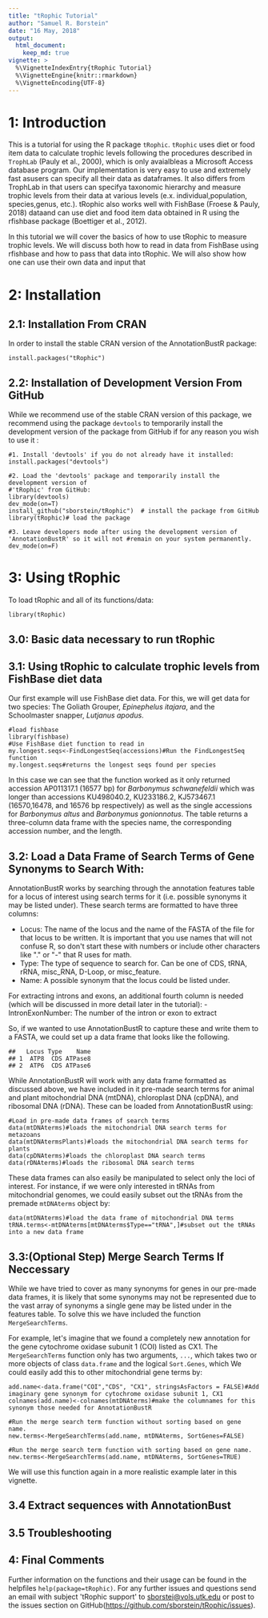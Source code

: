 ```yaml
---
title: "tRophic Tutorial"
author: "Samuel R. Borstein"
date: "16 May, 2018"
output:
  html_document:
    keep_md: true
vignette: >
  %\VignetteIndexEntry{tRophic Tutorial}
  %\VignetteEngine{knitr::rmarkdown}
  %\VignetteEncoding{UTF-8}
---
```


# 1: Introduction

This is a tutorial for using the R package `tRophic`. `tRophic` uses diet or food item data to calculate
trophic levels following the procedures described in `TrophLab` (Pauly et al., 2000), which is only
avaialbleas a Microsoft Access database program. Our implementation is very easy to use and extremely
fast asusers can specify all their data as dataframes. It also differs from TrophLab in that users 
can specifya taxonomic hierarchy and measure trophic levels from their data at various levels (e.x.
individual,population, species,genus, etc.). tRophic also works well with FishBase (Froese & Pauly,
2018) dataand can use diet and food item data obtained in R using the rfishbase package (Boettiger 
et al., 2012). 

In this tutorial we will cover the basics of how to use tRophic to measure trophic levels. We will 
discuss both how to read in data from FishBase using rfishbase and how to pass that data into tRophic.
We will also show how one can use their own data and input that 

# 2: Installation
## 2.1: Installation From CRAN
In order to install the stable CRAN version of the AnnotationBustR package:
```
install.packages("tRophic")
```
## 2.2: Installation of Development Version From GitHub
While we recommend use of the stable CRAN version of this package, we recommend using the package `devtools` to temporarily install the development version of the package from GitHub if for any reason you wish to use it :
```
#1. Install 'devtools' if you do not already have it installed:
install.packages("devtools")

#2. Load the 'devtools' package and temporarily install the development version of
#'tRophic' from GitHub:
library(devtools)
dev_mode(on=T)
install_github("sborstein/tRophic")  # install the package from GitHub
library(tRophic)# load the package

#3. Leave developers mode after using the development version of 'AnnotationBustR' so it will not #remain on your system permanently.
dev_mode(on=F)
```
# 3: Using tRophic
To load tRophic and all of its functions/data:
```
library(tRophic)
```
## 3.0: Basic data necessary to run tRophic


## 3.1: Using tRophic to calculate trophic levels from FishBase diet data
Our first example will use FishBase diet data. For this, we will get data for two species: The Goliath
Grouper, *Epinephelus itajara*, and the Schoolmaster snapper, *Lutjanus apodus*.

```
#load fishbase
library(fishbase)
#Use FishBase diet function to read in  
my.longest.seqs<-FindLongestSeq(accessions)#Run the FindLongestSeq function
my.longest.seqs#returns the longest seqs found per species
```
In this case we can see that the function worked as it only returned accession AP011317.1 (16577 bp) for *Barbonymus schwanefeldii* which was longer than accessions KU498040.2, KU233186.2, KJ573467.1  (16570,16478, and 16576 bp respectively) as well as the single accessions for *Barbonymus altus* and *Barbonymus gonionnotus*. The table returns a three-column data frame with the species name, the corresponding accession number, and the length.

## 3.2: Load a Data Frame of Search Terms of Gene Synonyms to Search With:
AnnotationBustR works by searching through the annotation features table for a locus of interest using search terms for it (i.e. possible synonyms it may be listed under). These search terms are formatted to have three columns:

- Locus: The name of the locus and the name of the FASTA of the file for that locus to be written. It is important that you use names that will not confuse R, so don't start these with numbers or include other characters like "." or "-" that R uses for math.
- Type: The type of sequence to search for. Can be one of CDS, tRNA, rRNA, misc_RNA, D-Loop, or misc_feature.
- Name: A possible synonym that the locus could be listed under.

For extracting introns and exons, an additional fourth column is needed (which will be discussed in more detail later in the tutorial):
-IntronExonNumber: The number of the intron or exon to extract

So, if we wanted to use AnnotationBustR to capture these and write them to a FASTA, we could set up a data frame that looks like the following.

```
##   Locus Type    Name
## 1  ATP8  CDS ATPase8
## 2  ATP6  CDS ATPase6
```

While AnnotationBustR will work with any data frame formatted as discussed above, we have included in it pre-made search terms for animal and plant mitochondrial DNA (mtDNA), chloroplast DNA (cpDNA), and ribosomal DNA (rDNA). These can be loaded from AnnotationBustR using:

```
#Load in pre-made data frames of search terms
data(mtDNAterms)#loads the mitochondrial DNA search terms for metazoans
data(mtDNAtermsPlants)#loads the mitochondrial DNA search terms for plants
data(cpDNAterms)#loads the chloroplast DNA search terms
data(rDNAterms)#loads the ribosomal DNA search terms
```
These data frames can also easily be manipulated to select only the loci of interest. For instance, if we were only interested in tRNAs from mitochondrial genomes, we could easily subset out the tRNAs from the premade `mtDNAterms` object by:

```
data(mtDNAterms)#load the data frame of mitochondrial DNA terms
tRNA.terms<-mtDNAterms[mtDNAterms$Type=="tRNA",]#subset out the tRNAs into a new data frame
```

## 3.3:(Optional Step) Merge Search Terms If Neccessary

While we have tried to cover as many synonyms for genes in our pre-made data frames, it is likely that some synonyms may not be represented due to the vast array of synonyms a single gene may be listed under in the features table. To solve this we have included the function `MergeSearchTerms`.

For example, let's imagine that we found a completely new annotation for the gene cytochrome oxidase subunit 1 (COI) listed as CX1. The `MergeSearchTerms` function only has two arguments, `...`, which takes two or more objects of class `data.frame` and  the logical `Sort.Genes`, which We could easily add this to other mitochondrial gene terms by:

```
add.name<-data.frame("COI","CDS", "CX1", stringsAsFactors = FALSE)#Add imaginary gene synonym for cytochrome oxidase subunit 1, CX1
colnames(add.name)<-colnames(mtDNAterms)#make the columnames for this synonym those needed for AnnotationBustR

#Run the merge search term function without sorting based on gene name.
new.terms<-MergeSearchTerms(add.name, mtDNAterms, SortGenes=FALSE)

#Run the merge search term function with sorting based on gene name.
new.terms<-MergeSearchTerms(add.name, mtDNAterms, SortGenes=TRUE)
```
We will use this function again in a more realistic example later in this vignette.

## 3.4 Extract sequences with AnnotationBust



## 3.5 Troubleshooting



## 4: Final Comments
Further information on the functions and their usage can be found in the helpfiles `help(package=tRophic)`.
For any further issues and questions send an email with subject 'tRophic support' to sborstei@vols.utk.edu or post to the issues section on GitHub(https://github.com/sborstein/tRophic/issues).
